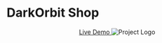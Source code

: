 # DarkOrbit Shop
<p align="center">
<a href="https://raw.githack.com/AlperenAKKAYA05/darkorbitshop/main/index.html">
  Live Demo
</a>
  <img src="https://media.discordapp.net/attachments/339601891992535041/1148062437766086786/image.png" alt="Project Logo">
</p>
